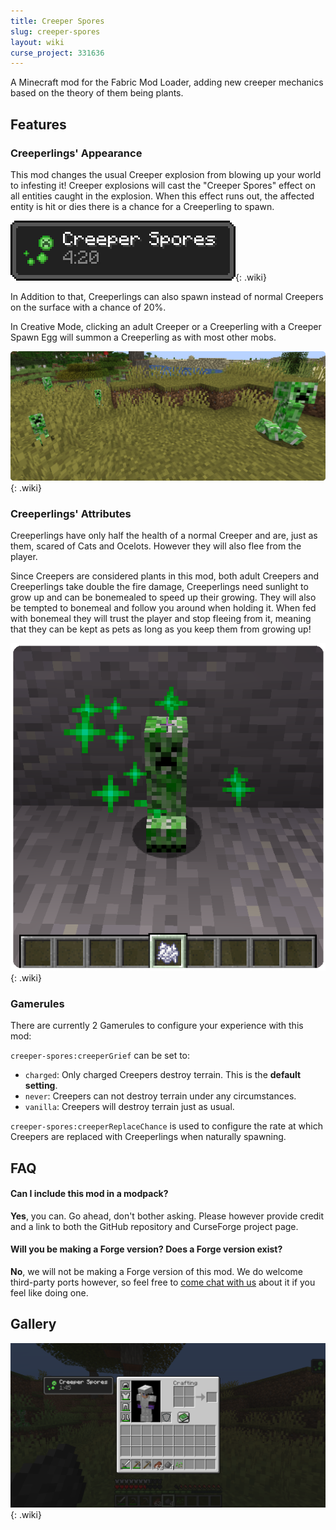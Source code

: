 ```yaml
---
title: Creeper Spores
slug: creeper-spores
layout: wiki
curse_project: 331636
---
```


A Minecraft mod for the Fabric Mod Loader, adding new creeper mechanics based on the theory of them being plants.

## Features

### Creeperlings' Appearance

This mod changes the usual Creeper explosion from blowing up your world to infesting it! Creeper explosions will cast the "Creeper Spores" effect on all entities caught in the explosion. When this effect runs out, the affected entity is hit or dies there is a chance for a Creeperling to spawn.

![Creeper Spores Effect](creeper-spores/CreeperSporesEffect.png){: .wiki}

In Addition to that, Creeperlings can also spawn instead of normal Creepers on the surface with a chance of 20%.

In Creative Mode, clicking an adult Creeper or a Creeperling with a Creeper Spawn Egg will summon a Creeperling as with most other mobs.

![Creeperlings](creeper-spores/Creeperlings.png){: .wiki}

### Creeperlings' Attributes

Creeperlings have only half the health of a normal Creeper and are, just as them, scared of Cats and Ocelots. However they will also flee from the player.

Since Creepers are considered plants in this mod, both adult Creepers and Creeperlings take double the fire damage, Creeperlings need sunlight to grow up and can be bonemealed to speed up their growing. They will also be tempted to bonemeal and follow you around when holding it. When fed with bonemeal they will trust the player and stop fleeing from it, meaning that they can be kept as pets as long as you keep them from growing up!

![Creeperling Growing](creeper-spores/CreeperlingGrowing.png){: .wiki}

### Gamerules

There are currently 2 Gamerules to configure your experience with this mod:

``creeper-spores:creeperGrief`` can be set to:

- ``charged``: Only charged Creepers destroy terrain. This is the **default setting**.
- ``never``: Creepers can not destroy terrain under any circumstances.
- ``vanilla``: Creepers will destroy terrain just as usual.

``creeper-spores:creeperReplaceChance`` is used to configure the rate at which Creepers are replaced with Creeperlings when naturally spawning.



## FAQ

#### Can I include this mod in a modpack?

**Yes**, you can. Go ahead, don't bother asking. Please however provide credit and a link to both the GitHub repository and CurseForge project page.

#### Will you be making a Forge version? Does a Forge version exist?

**No**, we will not be making a Forge version of this mod. We do welcome third-party ports however, so feel free to [come chat with us](https://ladysnake.glitch.me) about it if you feel like doing one.

## Gallery

![Creeper Spores Effect](creeper-spores/CreeperSporesEffectInventory.png){: .wiki}
